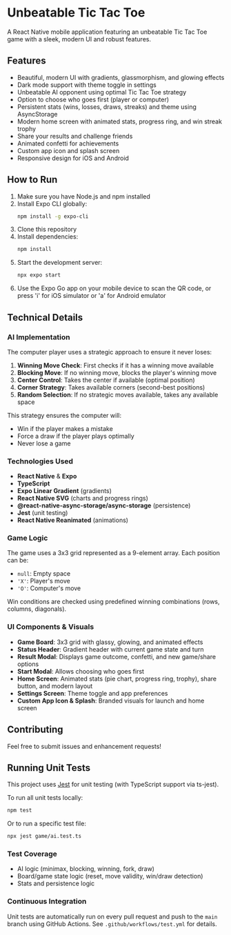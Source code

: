 # Unbeatable Tic Tac Toe

A React Native mobile application featuring an unbeatable Tic Tac Toe game with a sleek, modern UI and robust features.

## Features

- Beautiful, modern UI with gradients, glassmorphism, and glowing effects
- Dark mode support with theme toggle in settings
- Unbeatable AI opponent using optimal Tic Tac Toe strategy
- Option to choose who goes first (player or computer)
- Persistent stats (wins, losses, draws, streaks) and theme using AsyncStorage
- Modern home screen with animated stats, progress ring, and win streak trophy
- Share your results and challenge friends
- Animated confetti for achievements
- Custom app icon and splash screen
- Responsive design for iOS and Android

## How to Run

1. Make sure you have Node.js and npm installed
2. Install Expo CLI globally:
   ```bash
   npm install -g expo-cli
   ```
3. Clone this repository
4. Install dependencies:
   ```bash
   npm install
   ```
5. Start the development server:
   ```bash
   npx expo start
   ```
6. Use the Expo Go app on your mobile device to scan the QR code, or press 'i' for iOS simulator or 'a' for Android emulator

## Technical Details

### AI Implementation

The computer player uses a strategic approach to ensure it never loses:

1. **Winning Move Check**: First checks if it has a winning move available
2. **Blocking Move**: If no winning move, blocks the player's winning move
3. **Center Control**: Takes the center if available (optimal position)
4. **Corner Strategy**: Takes available corners (second-best positions)
5. **Random Selection**: If no strategic moves available, takes any available space

This strategy ensures the computer will:
- Win if the player makes a mistake
- Force a draw if the player plays optimally
- Never lose a game

### Technologies Used

- **React Native** & **Expo**
- **TypeScript**
- **Expo Linear Gradient** (gradients)
- **React Native SVG** (charts and progress rings)
- **@react-native-async-storage/async-storage** (persistence)
- **Jest** (unit testing)
- **React Native Reanimated** (animations)

### Game Logic

The game uses a 3x3 grid represented as a 9-element array. Each position can be:
- `null`: Empty space
- `'X'`: Player's move
- `'O'`: Computer's move

Win conditions are checked using predefined winning combinations (rows, columns, diagonals).

### UI Components & Visuals

- **Game Board**: 3x3 grid with glassy, glowing, and animated effects
- **Status Header**: Gradient header with current game state and turn
- **Result Modal**: Displays game outcome, confetti, and new game/share options
- **Start Modal**: Allows choosing who goes first
- **Home Screen**: Animated stats (pie chart, progress ring, trophy), share button, and modern layout
- **Settings Screen**: Theme toggle and app preferences
- **Custom App Icon & Splash**: Branded visuals for launch and home screen

## Contributing

Feel free to submit issues and enhancement requests!

## Running Unit Tests

This project uses [Jest](https://jestjs.io/) for unit testing (with TypeScript support via ts-jest).

To run all unit tests locally:

```sh
npm test
```

Or to run a specific test file:

```sh
npx jest game/ai.test.ts 
```

### Test Coverage
- AI logic (minimax, blocking, winning, fork, draw)
- Board/game state logic (reset, move validity, win/draw detection)
- Stats and persistence logic

### Continuous Integration

Unit tests are automatically run on every pull request and push to the `main` branch using GitHub Actions. See `.github/workflows/test.yml` for details.
